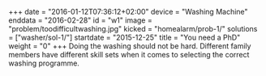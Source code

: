 +++
date = "2016-01-12T07:36:12+02:00"
device = "Washing Machine"
enddata = "2016-02-28"
id = "w1"
image = "problem/toodifficultwashing.jpg"
kicked = "homealarm/prob-1/"
solutions = ["washer/sol-1/"]
startdate = "2015-12-25"
title = "You need a PhD"
weight = "0"
+++
Doing the washing should not be hard. Different family members have different skill sets when it comes to selecting the correct washing programme.
